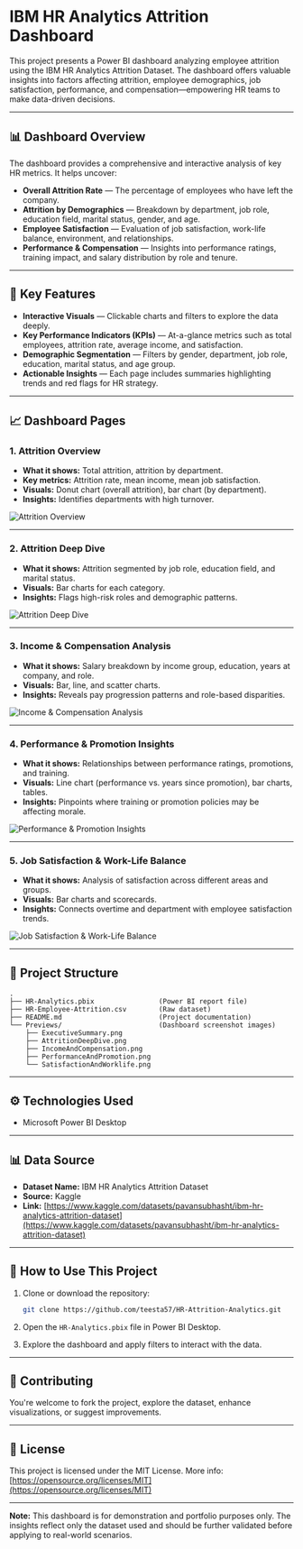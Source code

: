 
# IBM HR Analytics Attrition Dashboard

This project presents a Power BI dashboard analyzing employee attrition using the IBM HR Analytics Attrition Dataset. The dashboard offers valuable insights into factors affecting attrition, employee demographics, job satisfaction, performance, and compensation—empowering HR teams to make data-driven decisions.

---

## 📊 Dashboard Overview

The dashboard provides a comprehensive and interactive analysis of key HR metrics. It helps uncover:

* **Overall Attrition Rate** — The percentage of employees who have left the company.
* **Attrition by Demographics** — Breakdown by department, job role, education field, marital status, gender, and age.
* **Employee Satisfaction** — Evaluation of job satisfaction, work-life balance, environment, and relationships.
* **Performance & Compensation** — Insights into performance ratings, training impact, and salary distribution by role and tenure.

---

## 🚀 Key Features

* **Interactive Visuals** — Clickable charts and filters to explore the data deeply.
* **Key Performance Indicators (KPIs)** — At-a-glance metrics such as total employees, attrition rate, average income, and satisfaction.
* **Demographic Segmentation** — Filters by gender, department, job role, education, marital status, and age group.
* **Actionable Insights** — Each page includes summaries highlighting trends and red flags for HR strategy.

---

## 📈 Dashboard Pages

### 1. Attrition Overview

* **What it shows:** Total attrition, attrition by department.
* **Key metrics:** Attrition rate, mean income, mean job satisfaction.
* **Visuals:** Donut chart (overall attrition), bar chart (by department).
* **Insights:** Identifies departments with high turnover.

![Attrition Overview](Previews/ExecutiveSummary.png)

---

### 2. Attrition Deep Dive

* **What it shows:** Attrition segmented by job role, education field, and marital status.
* **Visuals:** Bar charts for each category.
* **Insights:** Flags high-risk roles and demographic patterns.

![Attrition Deep Dive](Previews/AttritionDeepDive.png)

---

### 3. Income & Compensation Analysis

* **What it shows:** Salary breakdown by income group, education, years at company, and role.
* **Visuals:** Bar, line, and scatter charts.
* **Insights:** Reveals pay progression patterns and role-based disparities.

![Income & Compensation Analysis](Previews/IncomeAndCompensation.png)

---

### 4. Performance & Promotion Insights

* **What it shows:** Relationships between performance ratings, promotions, and training.
* **Visuals:** Line chart (performance vs. years since promotion), bar charts, tables.
* **Insights:** Pinpoints where training or promotion policies may be affecting morale.

![Performance & Promotion Insights](Previews/PerformanceAndPromotion.png)

---

### 5. Job Satisfaction & Work-Life Balance

* **What it shows:** Analysis of satisfaction across different areas and groups.
* **Visuals:** Bar charts and scorecards.
* **Insights:** Connects overtime and department with employee satisfaction trends.

![Job Satisfaction & Work-Life Balance](Previews/SatisfactionAndWorklife.png)

---

## 📂 Project Structure

```
.
├── HR-Analytics.pbix                (Power BI report file)
├── HR-Employee-Attrition.csv        (Raw dataset)
├── README.md                        (Project documentation)
└── Previews/                        (Dashboard screenshot images)
    ├── ExecutiveSummary.png
    ├── AttritionDeepDive.png
    ├── IncomeAndCompensation.png
    ├── PerformanceAndPromotion.png
    └── SatisfactionAndWorklife.png
```

---

## ⚙️ Technologies Used

* Microsoft Power BI Desktop

---

## 📊 Data Source

* **Dataset Name:** IBM HR Analytics Attrition Dataset
* **Source:** Kaggle
* **Link:** [https://www.kaggle.com/datasets/pavansubhasht/ibm-hr-analytics-attrition-dataset](https://www.kaggle.com/datasets/pavansubhasht/ibm-hr-analytics-attrition-dataset)

---

## 🚀 How to Use This Project

1. Clone or download the repository:

   ```bash
   git clone https://github.com/teesta57/HR-Attrition-Analytics.git
   ```
2. Open the `HR-Analytics.pbix` file in Power BI Desktop.
3. Explore the dashboard and apply filters to interact with the data.

---

## 🤝 Contributing

You're welcome to fork the project, explore the dataset, enhance visualizations, or suggest improvements.

---

## 📄 License

This project is licensed under the MIT License.
More info: [https://opensource.org/licenses/MIT](https://opensource.org/licenses/MIT)

---

**Note:** This dashboard is for demonstration and portfolio purposes only. The insights reflect only the dataset used and should be further validated before applying to real-world scenarios.
